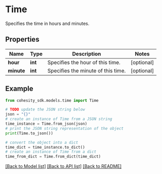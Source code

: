 # Time

Specifies the time in hours and minutes.

## Properties

Name | Type | Description | Notes
------------ | ------------- | ------------- | -------------
**hour** | **int** | Specifies the hour of this time. | [optional] 
**minute** | **int** | Specifies the minute of this time. | [optional] 

## Example

```python
from cohesity_sdk.models.time import Time

# TODO update the JSON string below
json = "{}"
# create an instance of Time from a JSON string
time_instance = Time.from_json(json)
# print the JSON string representation of the object
print(Time.to_json())

# convert the object into a dict
time_dict = time_instance.to_dict()
# create an instance of Time from a dict
time_from_dict = Time.from_dict(time_dict)
```
[[Back to Model list]](../README.md#documentation-for-models) [[Back to API list]](../README.md#documentation-for-api-endpoints) [[Back to README]](../README.md)


